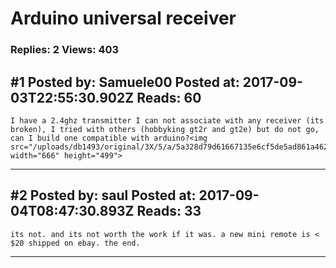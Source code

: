 # Arduino universal receiver

### Replies: 2 Views: 403

## \#1 Posted by: Samuele00 Posted at: 2017-09-03T22:55:30.902Z Reads: 60

```
I have a 2.4ghz transmitter I can not associate with any receiver (its broken), I tried with others (hobbyking gt2r and gt2e) but do not go, can I build one compatible with arduino?<img src="/uploads/db1493/original/3X/5/a/5a328d79d61667135e6cf5de5ad861a46255f906.jpg" width="666" height="499">
```

---
## \#2 Posted by: saul Posted at: 2017-09-04T08:47:30.893Z Reads: 33

```
its not. and its not worth the work if it was. a new mini remote is < $20 shipped on ebay. the end.
```

---
